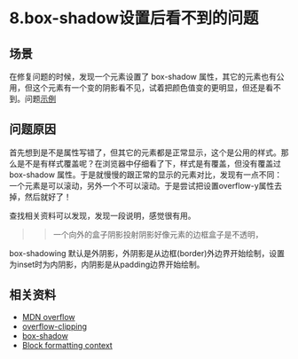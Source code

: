 # 8.box-shadow设置后看不到的问题
## 场景
在修复问题的时候，发现一个元素设置了 box-shadow 属性，其它的元素也有公用，但这个元素有一个变的阴影看不见，试着把颜色值变的更明显，但还是看不到。问题[示例]()
## 问题原因
首先想到是不是属性写错了，但其它的元素都是正常显示，这个是公用的样式。那么是不是有样式覆盖呢？在浏览器中仔细看了下，样式是有覆盖，但没有覆盖过 box-shadow 属性。于是就慢慢的跟正常的显示的元素对比，发现有一点不同：一个元素是可以滚动，另外一个不可以滚动。于是尝试把设置overflow-y属性去掉，然后就好了！

查找相关资料可以发现，发现一段说明，感觉很有用。
>
>>一个向外的盒子阴影投射阴影好像元素的边框盒子是不透明，

box-shadowing 默认是外阴影，外阴影是从边框(border)外边界开始绘制，设置为inset时为内阴影，内阴影是从padding边界开始绘制。

## 相关资料
- [MDN overflow](https://developer.mozilla.org/en-US/docs/Web/CSS/overflow)
- [overflow-clipping](https://www.w3.org/TR/CSS22/visufx.html#overflow-clipping)
- [box-shadow](https://drafts.csswg.org/css-backgrounds-3/#box-shadow)
- [Block formatting context](https://developer.mozilla.org/en-US/docs/Web/Guide/CSS/Block_formatting_context)